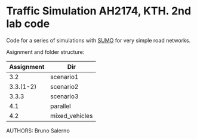 # Traffic Simulation AH2174, KTH. 2nd lab code

Code for a series of simulations with [SUMO](https://github.com/eclipse/sumo) for very simple road networks.

Asignment and folder structure:

|Assignment |Dir   |
|---|---|
|3.2 |scenario1 |
|3.3.(1-2) | scenario2   |
|3.3.3 | scenario3  |
|4.1 | parallel   |
|4.2 | mixed_vehicles  |


AUTHORS:
Bruno Salerno
